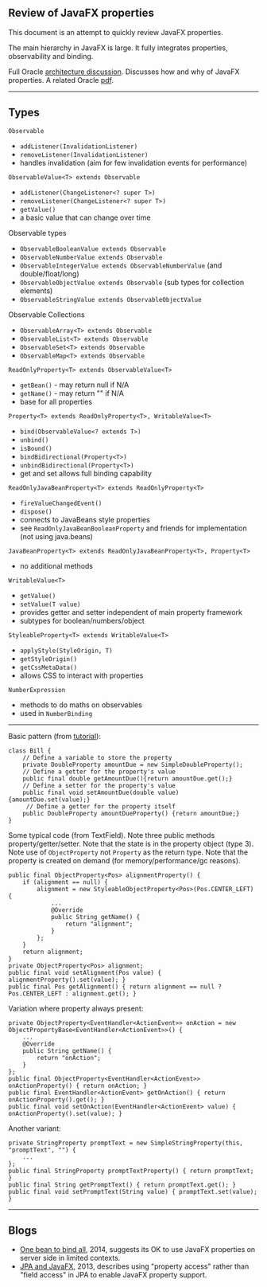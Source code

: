 ## Review of JavaFX properties

This document is an attempt to quickly review JavaFX properties.

The main hierarchy in JavaFX is large.
It fully integrates properties, observability and binding.

Full Oracle [architecture discussion](https://wiki.openjdk.java.net/display/OpenJFX/JavaFX+Property+Architecture).
Discusses how and why of JavaFX properties.
A related Oracle [pdf](http://www.oracle.com/us/technologies/java/javafx-2-prog-model-1524061.pdf).

---

## Types

`Observable`

* `addListener(InvalidationListener)`
* `removeListener(InvalidationListener)`
* handles invalidation (aim for few invalidation events for performance)


`ObservableValue<T> extends Observable`

* `addListener(ChangeListener<? super T>)`
* `removeListener(ChangeListener<? super T>)`
* `getValue()`
* a basic value that can change over time


Observable types

* `ObservableBooleanValue extends Observable`
* `ObservableNumberValue extends Observable`
* `ObservableIntegerValue extends ObservableNumberValue` (and double/float/long)
* `ObservableObjectValue extends Observable` (sub types for collection elements)
* `ObservableStringValue extends ObservableObjectValue`


Observable Collections

* `ObservableArray<T> extends Observable`
* `ObservableList<T> extends Observable`
* `ObservableSet<T> extends Observable`
* `ObservableMap<T> extends Observable`


`ReadOnlyProperty<T> extends ObservableValue<T>`

* `getBean()` - may return null if N/A
* `getName()` - may return "" if N/A
* base for all properties


`Property<T> extends ReadOnlyProperty<T>, WritableValue<T>`

* `bind(ObservableValue<? extends T>)`
* `unbind()`
* `isBound()`
* `bindBidirectional(Property<T>)`
* `unbindBidirectional(Property<T>)`
* get and set allows full binding capability


`ReadOnlyJavaBeanProperty<T> extends ReadOnlyProperty<T>`

* `fireValueChangedEvent()`
* `dispose()`
* connects to JavaBeans style properties
* see `ReadOnlyJavaBeanBooleanProperty` and friends for implementation (not using java.beans)

`JavaBeanProperty<T> extends ReadOnlyJavaBeanProperty<T>, Property<T>`

* no additional methods


`WritableValue<T>`

* `getValue()`
* `setValue(T value)`
* provides getter and setter independent of main property framework
* subtypes for boolean/numbers/object


`StyleableProperty<T> extends WritableValue<T>`

* `applyStyle(StyleOrigin, T)`
* `getStyleOrigin()`
* `getCssMetaData()`
* allows CSS to interact with properties


`NumberExpression`

* methods to do maths on observables
* used in `NumberBinding`


---

Basic pattern (from [tutorial](http://docs.oracle.com/javafx/2/binding/jfxpub-binding.htm)):

    class Bill {
        // Define a variable to store the property
        private DoubleProperty amountDue = new SimpleDoubleProperty();
        // Define a getter for the property's value
        public final double getAmountDue(){return amountDue.get();}
        // Define a setter for the property's value
        public final void setAmountDue(double value){amountDue.set(value);}
         // Define a getter for the property itself
        public DoubleProperty amountDueProperty() {return amountDue;}
    }

Some typical code (from TextField).
Note three public methods property/getter/setter.
Note that the state is in the property object (type 3).
Note use of `ObjectProperty` not `Property` as the return type.
Note that the property is created on demand (for memory/performance/gc reasons).

    public final ObjectProperty<Pos> alignmentProperty() {
        if (alignment == null) {
            alignment = new StyleableObjectProperty<Pos>(Pos.CENTER_LEFT) {
                ...
                @Override
                public String getName() {
                    return "alignment";
                }
            };
        }
        return alignment;
    }
    private ObjectProperty<Pos> alignment;
    public final void setAlignment(Pos value) { alignmentProperty().set(value); }
    public final Pos getAlignment() { return alignment == null ? Pos.CENTER_LEFT : alignment.get(); }

Variation where property always present:

    private ObjectProperty<EventHandler<ActionEvent>> onAction = new ObjectPropertyBase<EventHandler<ActionEvent>>() {
        ...
        @Override
        public String getName() {
            return "onAction";
        }
    };
    public final ObjectProperty<EventHandler<ActionEvent>> onActionProperty() { return onAction; }
    public final EventHandler<ActionEvent> getOnAction() { return onActionProperty().get(); }
    public final void setOnAction(EventHandler<ActionEvent> value) { onActionProperty().set(value); }

Another variant:

    private StringProperty promptText = new SimpleStringProperty(this, "promptText", "") {
        ...
    };
    public final StringProperty promptTextProperty() { return promptText; }
    public final String getPromptText() { return promptText.get(); }
    public final void setPromptText(String value) { promptText.set(value); }


---

## Blogs

* [One bean to bind all](http://www.marshall.edu/genomicjava/2014/05/09/one-bean-to-bind-them-all/), 2014,
suggests its OK to use JavaFX properties on server side in limited contexts.
* [JPA and JavaFX](http://asipofjava.blogspot.co.uk/2013/05/javafx-properties-in-jpa-entity-classes.html), 2013,
describes using "property access" rather than "field access" in JPA to enable JavaFX property support.





